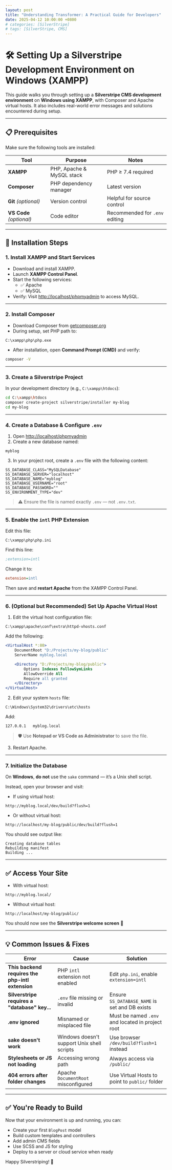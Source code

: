 ```yaml
---
layout: post
title: "Understanding Transformer: A Practical Guide for Developers"
date: 2025-04-12 10:00:00 +0800
# categories: [SilverStripe]
# tags: [SilverStripe, CMS]
---
```



# 🛠️ Setting Up a Silverstripe Development Environment on Windows (XAMPP)

This guide walks you through setting up a **Silverstripe CMS development environment** on **Windows using XAMPP**, with Composer and Apache virtual hosts. It also includes real-world error messages and solutions encountered during setup.

---

## 📋 Prerequisites

Make sure the following tools are installed:

| Tool              | Purpose                    | Notes                          |
|-------------------|----------------------------|--------------------------------|
| **XAMPP**         | PHP, Apache & MySQL stack | PHP ≥ 7.4 required             |
| **Composer**      | PHP dependency manager     | Latest version                 |
| **Git** *(optional)*     | Version control             | Helpful for source control     |
| **VS Code** *(optional)* | Code editor                 | Recommended for `.env` editing |

---

## 🚀 Installation Steps

### 1. Install XAMPP and Start Services

- Download and install XAMPP.
- Launch **XAMPP Control Panel**.
- Start the following services:
  - ✅ Apache
  - ✅ MySQL
- Verify: Visit [http://localhost/phpmyadmin](http://localhost/phpmyadmin) to access MySQL.

---

### 2. Install Composer

- Download Composer from [getcomposer.org](https://getcomposer.org)
- During setup, set PHP path to:

```
C:\xampp\php\php.exe
```

- After installation, open **Command Prompt (CMD)** and verify:

```bash
composer -V
```

---

### 3. Create a Silverstripe Project

In your development directory (e.g., `C:\xampp\htdocs`):

```bash
cd C:\xampp\htdocs
composer create-project silverstripe/installer my-blog
cd my-blog
```

---

### 4. Create a Database & Configure `.env`

1. Open [http://localhost/phpmyadmin](http://localhost/phpmyadmin)
2. Create a new database named:

```
myblog
```

3. In your project root, create a `.env` file with the following content:

```env
SS_DATABASE_CLASS="MySQLDatabase"
SS_DATABASE_SERVER="localhost"
SS_DATABASE_NAME="myblog"
SS_DATABASE_USERNAME="root"
SS_DATABASE_PASSWORD=""
SS_ENVIRONMENT_TYPE="dev"
```

> ⚠️ Ensure the file is named exactly `.env` — not `.env.txt`.

---

### 5. Enable the `intl` PHP Extension

Edit this file:

```
C:\xampp\php\php.ini
```

Find this line:

```ini
;extension=intl
```

Change it to:

```ini
extension=intl
```

Then save and **restart Apache** from the XAMPP Control Panel.

---

### 6. (Optional but Recommended) Set Up Apache Virtual Host

1. Edit the virtual host configuration file:

```
C:\xampp\apache\conf\extra\httpd-vhosts.conf
```

Add the following:

```apache
<VirtualHost *:80>
    DocumentRoot "D:/Projects/my-blog/public"
    ServerName myblog.local

    <Directory "D:/Projects/my-blog/public">
        Options Indexes FollowSymLinks
        AllowOverride All
        Require all granted
    </Directory>
</VirtualHost>
```

2. Edit your system `hosts` file:

```
C:\Windows\System32\drivers\etc\hosts
```

Add:

```
127.0.0.1   myblog.local
```

> 🛡️ Use **Notepad or VS Code as Administrator** to save the file.

3. Restart Apache.

---

### 7. Initialize the Database

On **Windows**, **do not** use the `sake` command — it’s a Unix shell script.

Instead, open your browser and visit:

- If using virtual host:

```
http://myblog.local/dev/build?flush=1
```

- Or without virtual host:

```
http://localhost/my-blog/public/dev/build?flush=1
```

You should see output like:

```
Creating database tables
Rebuilding manifest
Building ...
```

---

## ✅ Access Your Site

- With virtual host:

```
http://myblog.local/
```

- Without virtual host:

```
http://localhost/my-blog/public/
```

You should now see the **Silverstripe welcome screen** 🎉

---

## 💡 Common Issues & Fixes

| Error | Cause | Solution |
|-------|-------|----------|
| **This backend requires the php-intl extension** | PHP `intl` extension not enabled | Edit `php.ini`, enable `extension=intl` |
| **Silverstripe requires a "database" key...** | `.env` file missing or invalid | Ensure `SS_DATABASE_NAME` is set and DB exists |
| **.env ignored** | Misnamed or misplaced file | Must be named `.env` and located in project root |
| **sake doesn't work** | Windows doesn't support Unix shell scripts | Use browser `/dev/build?flush=1` instead |
| **Stylesheets or JS not loading** | Accessing wrong path | Always access via `/public/` |
| **404 errors after folder changes** | Apache `DocumentRoot` misconfigured | Use Virtual Hosts to point to `public/` folder |

---

## ✅ You're Ready to Build

Now that your environment is up and running, you can:

- Create your first `BlogPost` model
- Build custom templates and controllers
- Add admin CMS fields
- Use SCSS and JS for styling
- Deploy to a server or cloud service when ready

Happy Silverstriping! 🚀
